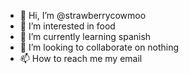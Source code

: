 - 👋 Hi, I’m @strawberrycowmoo
- 👀 I’m interested in food
- 🌱 I’m currently learning spanish
- 💞️ I’m looking to collaborate on nothing
- 📫 How to reach me my email

<!---
strawberrycowmoo/strawberrycowmoo is a ✨ special ✨ repository because its `README.md` (this file) appears on your GitHub profile.
You can click the Preview link to take a look at your changes.
--->
